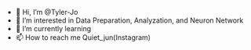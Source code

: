 - 👋 Hi, I’m @Tyler-Jo
- 👀 I’m interested in Data Preparation, Analyzation, and Neuron Network
- 🌱 I’m currently learning 
- 📫 How to reach me Quiet_jun(Instagram)

<!---
Tyler-Jo/Tyler-Jo is a ✨ special ✨ repository because its `README.md` (this file) appears on your GitHub profile.
You can click the Preview link to take a look at your changes.
--->
